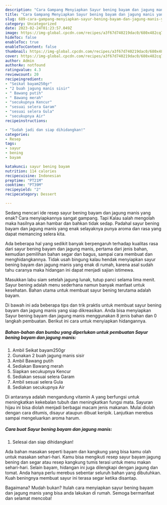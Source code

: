 ```yaml
---
description: "Cara Gampang Menyiapkan Sayur bening bayam dan jagung manis yang Lezat Sekali"
title: "Cara Gampang Menyiapkan Sayur bening bayam dan jagung manis yang Lezat Sekali"
slug: 689-cara-gampang-menyiapkan-sayur-bening-bayam-dan-jagung-manis-yang-lezat-sekali
category: Uncategorized
date: 2023-02-24T01:23:57.049Z
image: https://img-global.cpcdn.com/recipes/a3f67d740219dac0/680x482cq70/sayur-bening-bayam-dan-jagung-manis-foto-resep-utama.jpg
hideToc: false
enableToc: true
enableTocContent: false
thumbnail: https://img-global.cpcdn.com/recipes/a3f67d740219dac0/680x482cq70/sayur-bening-bayam-dan-jagung-manis-foto-resep-utama.jpg
cover: https://img-global.cpcdn.com/recipes/a3f67d740219dac0/680x482cq70/sayur-bening-bayam-dan-jagung-manis-foto-resep-utama.jpg
author: Admin
authorAv: notfound
ratingvalue: 4.3
reviewcount: 20
recipeingredient:
- "Seikat bayam250gr"
- "2 buah jagung manis sisir"
- " Bawang putih"
- " Bawang merah"
- "secukupnya Kencur"
- "sesuai selera Garam"
- "sesuai selera Gula"
- "secukupnya Air"
recipeinstructions:

- "Sudah jadi dan siap dihidangkan!"
categories:
- Resep
tags:
- sayur
- bening
- bayam

katakunci: sayur bening bayam 
nutrition: 114 calories
recipecuisine: Indonesian
preptime: "PT21M"
cooktime: "PT39M"
recipeyield: "2"
recipecategory: Dessert

---
```



Sedang mencari ide resep sayur bening bayam dan jagung manis yang enak? Cara menyiapkannya sangat gampang. Tapi Kalau salah mengolah maka hasilnya akan hambar dan bahkan tidak sedap. Padahal sayur bening bayam dan jagung manis yang enak selayaknya punya aroma dan rasa yang dapat memancing selera kita.


Ada beberapa hal yang sedikit banyak berpengaruh terhadap kualitas rasa dari sayur bening bayam dan jagung manis, pertama dari jenis bahan, kemudian pemilihan bahan segar dan bagus, sampai cara membuat dan menghidangkannya. Tidak usah bingung kalau hendak menyiapkan sayur bening bayam dan jagung manis yang enak di rumah, karena asal sudah tahu caranya maka hidangan ini dapat menjadi sajian istimewa.

Masukkan labu siam setelah jagung lunak, tutup panci selama lima menit. Sayur bening adalah menu sederhana namun banyak manfaat untuk kesehatan. Bahan utama untuk membuat sayur bening terutama adalah bayam.


Di bawah ini ada beberapa tips dan trik praktis untuk membuat sayur bening bayam dan jagung manis yang siap dikreasikan. Anda bisa menyiapkan Sayur bening bayam dan jagung manis menggunakan 8 jenis bahan dan 0 langkah pembuatan. Berikut ini cara untuk menyiapkan hidangannya.

<!--inarticleads1-->

##### Bahan-bahan dan bumbu yang diperlukan untuk pembuatan Sayur bening bayam dan jagung manis:

1. Ambil Seikat bayam250gr
1. Gunakan 2 buah jagung manis sisir
1. Ambil  Bawang putih
1. Sediakan  Bawang merah
1. Siapkan secukupnya Kencur
1. Sediakan sesuai selera Garam
1. Ambil sesuai selera Gula
1. Sediakan secukupnya Air


Di antaranya adalah mengandung vitamin A yang berfungsi untuk meningkatkan kekebalan tubuh dan meningkatkan fungsi mata. Sayuran hijau ini bisa diolah menjadi berbagai macam jenis makanan. Mulai diolah dengan cara ditumis, disayur ataupun dibuat keripik. Lanjutkan merebus sampai mengeluarkan aroma harum. 

<!--inarticleads2-->

##### Cara buat Sayur bening bayam dan jagung manis:


1. Selesai dan siap dihidangkan!

Ada bahan masakan seperti bayam dan kangkung yang bisa kamu olah untuk masakan sehari-hari. Kamu bisa mengikuti resep sayur bayam jagung bening dan segar atau resep kangkung tumis terasi untuk menu makan sehari-hari. Selain bayam, hidangan ini juga dilengkapi dengan jagung dan tomat. Anda hanya perlu merebus sebentar seluruh bahan yang dibutuhkan. Kuah beningnya membuat sayur ini terasa segar ketika disantap. 

Bagaimana? Mudah bukan? Itulah cara menyiapkan sayur bening bayam dan jagung manis yang bisa anda lakukan di rumah. Semoga bermanfaat dan selamat mencoba!
